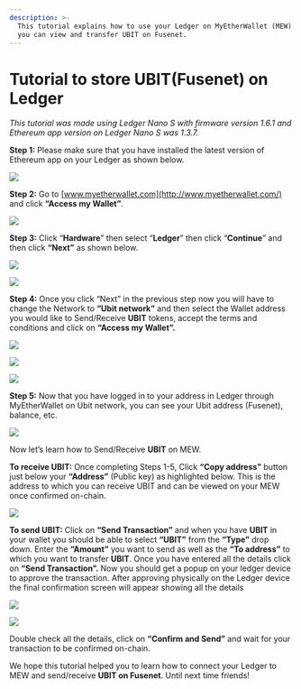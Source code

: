 ```yaml
---
description: >-
  This tutorial explains how to use your Ledger on MyEtherWallet (MEW) so that
  you can view and transfer UBIT on Fusenet.
---
```


# Tutorial to store UBIT\(Fusenet\) on Ledger



_This tutorial was made using Ledger Nano S with firmware version 1.6.1 and Ethereum app version on Ledger Nano S was 1.3.7._

**Step 1:** Please make sure that you have installed the latest version of Ethereum app on your Ledger as shown below.

![](../.gitbook/assets/0%20%282%29.png)

**Step 2:** Go to [www.myetherwallet.com](http://www.myetherwallet.com/) and click **“Access my Wallet”**.

![](../.gitbook/assets/1%20%285%29.png)

**Step 3:** Click “**Hardware**” then select “**Ledger**” then click “**Continue**” and then click **“Next”** as shown below.

![](../.gitbook/assets/2%20%285%29.png)

![](../.gitbook/assets/3%20%284%29.png)

**Step 4:** Once you click “Next” in the previous step now you will have to change the Network to **“Ubit network”** and then select the Wallet address you would like to Send/Receive **UBIT** tokens, accept the terms and conditions and click on **“Access my Wallet”.**

![](../.gitbook/assets/4%20%285%29.png)

![](../.gitbook/assets/5%20%283%29.png)

![](../.gitbook/assets/6%20%284%29.png)

**Step 5:** Now that you have logged in to your address in Ledger through MyEtherWallet on Ubit network, you can see your Ubit address \(Fusenet\), balance, etc.

![](../.gitbook/assets/7%20%283%29.png)

Now let’s learn how to Send/Receive **UBIT** on MEW.

**To receive UBIT:** Once completing Steps 1-5, Click **“Copy address”** button just below your **“Address”** \(Public key\) as highlighted below. This is the address to which you can receive UBIT and can be viewed on your MEW once confirmed on-chain.

![](../.gitbook/assets/8%20%283%29.png)

**To send UBIT:** Click on **“Send Transaction”** and when you have **UBIT** in your wallet you should be able to select **“UBIT”** from the **“Type”** drop down. Enter the **“Amount”** you want to send as well as the **“To address”** to which you want to transfer **UBIT**. Once you have entered all the details click on **“Send Transaction”.** Now you should get a popup on your ledger device to approve the transaction. After approving physically on the Ledger device the final confirmation screen will appear showing all the details

![](../.gitbook/assets/9%20%283%29.png)

![](../.gitbook/assets/10%20%283%29.png)

Double check all the details, click on **“Confirm and Send”** and wait for your transaction to be confirmed on-chain.

We hope this tutorial helped you to learn how to connect your Ledger to MEW and send/receive **UBIT on Fusenet**. Until next time friends!

